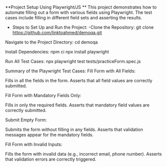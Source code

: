 **Project Setup Using Playwright/JS
**
This project demonstrates how to automate filling out a form with various fields using Playwright. The test cases include filling in different field sets and asserting the results.

* Steps to Set Up and Run the Project:
  -Clone the Repository:
git clone https://github.com/linktoahmed/demoqa.git

Navigate to the Project Directory:
cd demoqa

Install Dependencies:
npm ci
npx install playwright

Run All Test Cases:
npx playwright test tests/practiceForm.spec.js



Summary of the Playwright Test Cases:
Fill Form with All Fields:

Fills in all the fields in the form.
Asserts that all field values are correctly submitted.

Fill Form with Mandatory Fields Only:

Fills in only the required fields.
Asserts that mandatory field values are correctly submitted.

Submit Empty Form:

Submits the form without filling in any fields.
Asserts that validation messages appear for the mandatory fields.

Fill Form with Invalid Inputs:

Fills the form with invalid data (e.g., incorrect email, phone number).
Asserts that validation errors are correctly triggered.

